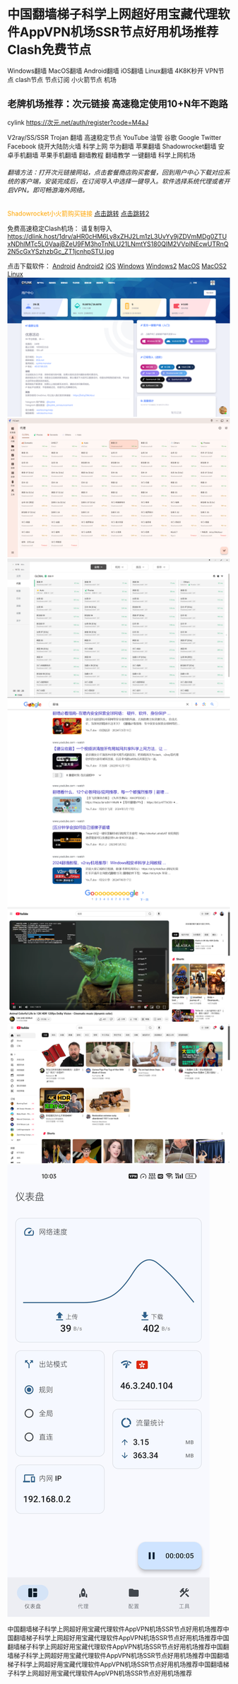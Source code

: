 # 中国翻墙梯子科学上网超好用宝藏代理软件AppVPN机场SSR节点好用机场推荐Clash免费节点

Windows翻墙 MacOS翻墙 Android翻墙 iOS翻墙 Linux翻墙 
4K8K秒开 VPN节点 clash节点 节点订阅 小火箭节点 机场

## 老牌机场推荐：次元链接 高速稳定使用10+N年不跑路
cylink https://次元.net/auth/register?code=M4aJ

V2ray/SS/SSR Trojan 翻墙 高速稳定节点 YouTube 油管 谷歌 Google Twitter Facebook 绕开大陆防火墙 科学上网 华为翻墙 苹果翻墙 Shadowrocket翻墙 安卓手机翻墙 苹果手机翻墙 翻墙教程 翻墙教学 一键翻墙 科学上网机场

###### 翻墙方法：打开次元链接网站，点击套餐商店购买套餐，回到用户中心下载对应系统的客户端，安装完成后，在订阅导入中选择一键导入。软件选择系统代理或者开启VPN。即可畅游海外网络。

<span style="color:orange">Shadowrocket小火箭购买链接</span> [点击跳转](https://store.kxsw.org/) [点击跳转2](https://www.shadowrocket.work/)

免费高速稳定Clash机场： 请复制导入       https://dlink.host/1drv/aHR0cHM6Ly8xZHJ2Lm1zL3UvYy9jZDVmMDg0ZTUxNDhlMTc5L0VaajBZeU9FM3hoTnNLU21LNmtYS180QlM2VVplNEcwUTRnQ2N5cGxYSzhzbGc_ZT1jcnhpSTU.jpg

点击下载软件：
[Android](https://github.com/chen08209/FlClash/releases/download/v0.8.70/FlClash-0.8.70-android-arm64-v8a.apk)
[Android2](https://clash-for-android.en.uptodown.com/android/download)
[iOS](https://apps.apple.com/us/app/shadowrocket/id932747118)
[Windows](https://github.com/chen08209/FlClash/releases/download/v0.8.70/FlClash-0.8.70-windows-amd64-setup.exe)
[Windows2](https://github.com/Z-Siqi/Clash-for-Windows_Chinese/releases/download/CFW-V0.20.39_OPT-1/Clash.for.Windows.Setup.0.20.39_Opt-1.exe)
[MacOS](https://github.com/chen08209/FlClash/releases/download/v0.8.70/FlClash-0.8.70-macos-arm64.dmg)
[MacOS2](https://dl.clashx.org/releases/latest/ClashX.dmg)
[Linux](https://github.com/chen08209/FlClash/releases/download/v0.8.70/FlClash-0.8.70-linux-amd64.AppImage)
<img src='./picture/cylink.png'>
<img src='./picture/flclash-windows.png'>
<img src='./picture/clash.png'>
<img src='./picture/google.png'>
<img src='./picture/youtube-test.png'>
<img src='./picture/youtube.png'>
<img src='./picture/flclash-android.jpg'>



中国翻墙梯子科学上网超好用宝藏代理软件AppVPN机场SSR节点好用机场推荐中国翻墙梯子科学上网超好用宝藏代理软件AppVPN机场SSR节点好用机场推荐中国翻墙梯子科学上网超好用宝藏代理软件AppVPN机场SSR节点好用机场推荐中国翻墙梯子科学上网超好用宝藏代理软件AppVPN机场SSR节点好用机场推荐中国翻墙梯子科学上网超好用宝藏代理软件AppVPN机场SSR节点好用机场推荐中国翻墙梯子科学上网超好用宝藏代理软件AppVPN机场SSR节点好用机场推荐
